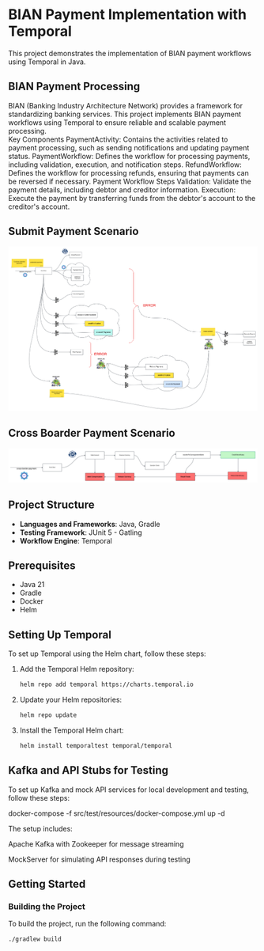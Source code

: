 # BIAN Payment Implementation with Temporal

This project demonstrates the implementation of BIAN payment workflows using Temporal in Java.

##  BIAN Payment Processing
BIAN (Banking Industry Architecture Network) provides a framework for standardizing banking services. This project implements BIAN payment workflows using Temporal to ensure reliable and scalable payment processing.  
Key Components
PaymentActivity: Contains the activities related to payment processing, such as sending notifications and updating payment status.
PaymentWorkflow: Defines the workflow for processing payments, including validation, execution, and notification steps.
RefundWorkflow: Defines the workflow for processing refunds, ensuring that payments can be reversed if necessary.
Payment Workflow Steps
Validation: Validate the payment details, including debtor and creditor information.
Execution: Execute the payment by transferring funds from the debtor's account to the creditor's account.

## Submit Payment Scenario
![BIAN Payment Flow](images/Workflows-bian.png "BIAN Payment Processing Flow")


## Cross Boarder Payment Scenario

![Cross Boarder Payment Flow](images/Saga-side.png "Cross Boarder Payment Processing Flow")


## Project Structure

- **Languages and Frameworks**: Java, Gradle
- **Testing Framework**: JUnit 5 - Gatling
- **Workflow Engine**: Temporal

## Prerequisites

- Java 21
- Gradle
- Docker
- Helm

## Setting Up Temporal

To set up Temporal using the Helm chart, follow these steps:

1. Add the Temporal Helm repository:

    ```sh
    helm repo add temporal https://charts.temporal.io
    ```

2. Update your Helm repositories:

    ```sh
    helm repo update
    ```

3. Install the Temporal Helm chart:

    ```sh
    helm install temporaltest temporal/temporal
    ```


## Kafka and API Stubs for Testing

To set up Kafka and mock API services for local development and testing, follow these steps:

docker-compose -f src/test/resources/docker-compose.yml up -d

The setup includes:

Apache Kafka with Zookeeper for message streaming

MockServer for simulating API responses during testing


## Getting Started



### Building the Project

To build the project, run the following command:

```sh
./gradlew build


